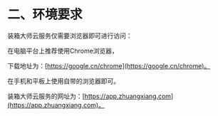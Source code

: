 # 二、环境要求

装箱大师云服务仅需要浏览器即可进行访问：

在电脑平台上推荐使用Chrome浏览器，

下载地址为：[https://google.cn/chrome](https://google.cn/chrome)。

在手机和平板上使用自带的浏览器即可。

装箱大师云服务的网址为：[https://app.zhuangxiang.com](https://app.zhuangxiang.com)。

